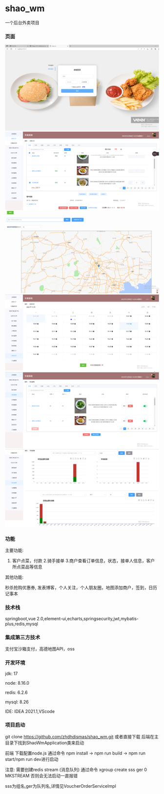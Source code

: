 # shao_wm
一个后台外卖项目
### 页面
![image](https://github.com/zhdhdismas/README_IMG/blob/main/Snipaste_2022-10-08_14-01-53.png)
![image](https://github.com/zhdhdismas/README_IMG/blob/main/Snipaste_2022-10-08_14-23-45.png)
![image](https://github.com/zhdhdismas/README_IMG/blob/main/Snipaste_2022-10-08_14-28-27.png)
![image](https://github.com/zhdhdismas/README_IMG/blob/main/Snipaste_2022-10-08_14-27-02.png)
![image](https://github.com/zhdhdismas/README_IMG/blob/main/Snipaste_2022-10-08_14-29-16.png)
![image](https://github.com/zhdhdismas/README_IMG/blob/main/charts.png)
### 功能
主要功能:
1. 客户点菜，付款
2.骑手接单 
3.商户查看订单信息，状态，接单人信息，客户所点菜品等信息

其他功能:

秒杀抢购优惠券, 发表博客，个人关注，个人朋友圈，地图添加商户，签到，日历记事本
### 技术栈
springboot,vue 2.0,element-ui,echarts,springsecurity,jwt,mybatis-plus,redis,mysql
### 集成第三方技术
支付宝沙箱支付，高德地图API，oss

### 开发环境
jdk: 17

node: 8.16.0

redis: 6.2.6

mysql: 8.26

IDE: IDEA 2021.1,VScode

### 项目启动
git clone https://github.com/zhdhdismas/shao_wm.git 或者直接下载
后端在主目录下找到ShaoWmApplication类来启动

前端 下载配置node.js 通过命令 npm install -> npm run build -> npm run start/npm run dev进行启动

注意: 需要创建redis stream (消息队列) 通过命令 xgroup create sss ger 0 MKSTREAM 否则会无法启动一直报错

sss为组名,ger为队列名,详情见VoucherOrderServiceImpl


